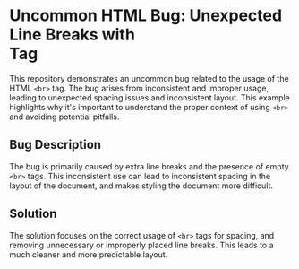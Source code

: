 # Uncommon HTML Bug: Unexpected Line Breaks with <br> Tag

This repository demonstrates an uncommon bug related to the usage of the HTML `<br>` tag.  The bug arises from inconsistent and improper usage, leading to unexpected spacing issues and inconsistent layout. This example highlights why it's important to understand the proper context of using `<br>` and avoiding potential pitfalls.

## Bug Description

The bug is primarily caused by extra line breaks and the presence of empty `<br>` tags. This inconsistent use can lead to inconsistent spacing in the layout of the document, and makes styling the document more difficult.

## Solution

The solution focuses on the correct usage of `<br>` tags for spacing, and removing unnecessary or improperly placed line breaks.  This leads to a much cleaner and more predictable layout.